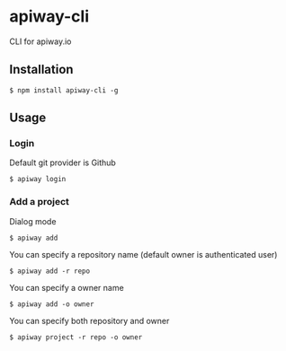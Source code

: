 # apiway-cli

CLI for apiway.io

## Installation
```shell
$ npm install apiway-cli -g
```

## Usage
### Login
Default git provider is Github
```shell
$ apiway login
```
### Add a project
Dialog mode
```shell
$ apiway add
```
You can specify a repository name
(default owner is authenticated user)
```shell
$ apiway add -r repo
```
You can specify a owner name
```shell
$ apiway add -o owner
```
You can specify both repository and owner
```shell
$ apiway project -r repo -o owner
```


